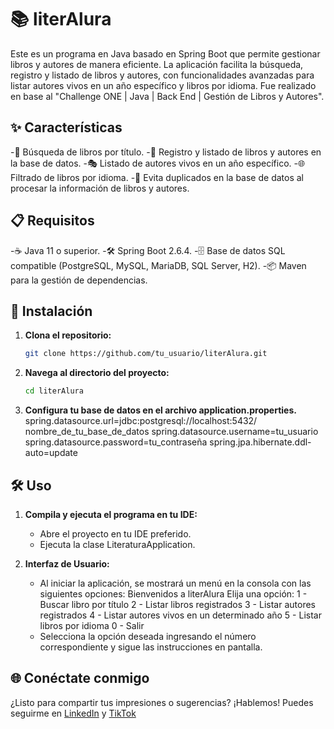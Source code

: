 # 📚 literAlura

Este es un programa en Java basado en Spring Boot que permite gestionar libros y autores de manera eficiente. La aplicación facilita la búsqueda, registro y listado de libros y autores, con funcionalidades avanzadas para listar autores vivos en un año específico y libros por idioma. Fue realizado en base al 
"Challenge ONE | Java | Back End | Gestión de Libros y Autores".

## ✨ Características

-📖 Búsqueda de libros por título.
-📝 Registro y listado de libros y autores en la base de datos.
-🎭 Listado de autores vivos en un año específico.
-🌐 Filtrado de libros por idioma.
-🔄 Evita duplicados en la base de datos al procesar la información de libros y autores.

## 📋 Requisitos

-☕ Java 11 o superior.
-🛠️ Spring Boot 2.6.4.
-🗄️ Base de datos SQL compatible (PostgreSQL, MySQL, MariaDB, SQL Server, H2).
-📦 Maven para la gestión de dependencias.

## 🚀 Instalación

1. **Clona el repositorio:**
    ```bash
    git clone https://github.com/tu_usuario/literAlura.git
    ```
2. **Navega al directorio del proyecto:**
    ```bash
    cd literAlura
    ```
3. **Configura tu base de datos en el archivo application.properties.**
   spring.datasource.url=jdbc:postgresql://localhost:5432/
   nombre_de_tu_base_de_datos
   spring.datasource.username=tu_usuario
   spring.datasource.password=tu_contraseña
   spring.jpa.hibernate.ddl-auto=update

## 🛠️ Uso

1. **Compila y ejecuta el programa en tu IDE:**
    - Abre el proyecto en tu IDE preferido.
    - Ejecuta la clase LiteraturaApplication.
      
2. **Interfaz de Usuario:**
    - Al iniciar la aplicación, se mostrará un menú en la consola con las siguientes opciones:
      Bienvenidos a literAlura
        Elija una opción:
        1 - Buscar libro por título
        2 - Listar libros registrados
        3 - Listar autores registrados
        4 - Listar autores vivos en un determinado año
        5 - Listar libros por idioma
        0 - Salir
   - Selecciona la opción deseada ingresando el número correspondiente y sigue las instrucciones en pantalla.

## 🌐 Conéctate conmigo

¿Listo para compartir tus impresiones o sugerencias? ¡Hablemos! Puedes seguirme en [LinkedIn](https://www.linkedin.com/in/manuel-jesus-quispe-chavez/) y [TikTok](https://www.tiktok.com/@jesusqch1)
